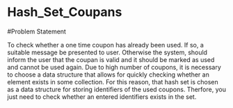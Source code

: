 # Hash_Set_Coupans
#Problem Statement


To check whether a one time coupon has already been used. If so, a suitable message be presented to user.
Otherwise the system, should inform the user that the coupan is valid and it should be marked as used and cannot 
be used again. Due to high number of coupons, it is necessary to choose a data structure that allows for quickly 
checking whether an element exists in some collection. For this reason, that hash set is chosen as a data structure 
for storing identifiers of the used coupons. Therfore, you just need to check whether an entered identifiers exists in the
set.
